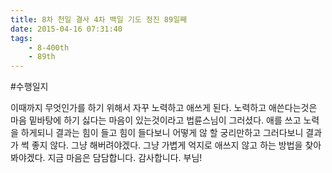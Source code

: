 ```yaml
---
title: 8차 천일 결사 4차 백일 기도 정진 89일째
date: 2015-04-16 07:31:40
tags:
    - 8-400th
    - 89th
---
```


#수행일지

이때까지 무엇인가를 하기 위해서 자꾸 노력하고 애쓰게 된다. 노력하고 애쓴다는것은 마음 밑바탕에 하기 싫다는 마음이 있는것이라고 법륜스님이 그러셨다. 애를 쓰고 노력을 하게되니 결과는 힘이 들고 힘이 들다보니 어떻게 않 할 궁리만하고 그러다보니 결과가 썩 좋지 않다. 그냥 해버려야겠다. 그냥 가볍게 억지로 애쓰지 않고 하는 방법을 찾아봐야겠다. 지금 마음은 담담합니다. 감사합니다. 부님!
